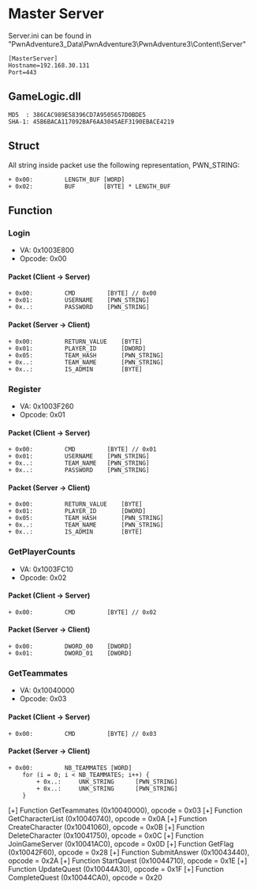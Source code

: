 # Master Server

Server.ini can be found in "PwnAdventure3_Data\PwnAdventure3\PwnAdventure3\Content\Server"

    [MasterServer]
    Hostname=192.168.30.131
    Port=443

## GameLogic.dll

    MD5  : 386CAC989E58396CD7A9505657D0BDE5
    SHA-1: 45B6BACA117092BAF6AA3045AEF3190EBACE4219
    
## Struct

All string inside packet use the following representation, PWN_STRING:
        
    + 0x00:         LENGTH_BUF [WORD]
    + 0x02:         BUF        [BYTE] * LENGTH_BUF
    
## Function

### Login

* VA: 0x1003E800
* Opcode: 0x00

#### Packet (Client -> Server)

    + 0x00:         CMD         [BYTE] // 0x00
    + 0x01:         USERNAME    [PWN_STRING]
    + 0x..:         PASSWORD    [PWN_STRING]
    
#### Packet (Server -> Client)

    + 0x00:         RETURN_VALUE    [BYTE]
    + 0x01:         PLAYER_ID       [DWORD]
    + 0x05:         TEAM_HASH       [PWN_STRING]
    + 0x..:         TEAM_NAME       [PWN_STRING]
    + 0x..:         IS_ADMIN        [BYTE]
    
### Register

* VA: 0x1003F260
* Opcode: 0x01
    
#### Packet (Client -> Server) 
    
    + 0x00:         CMD         [BYTE] // 0x01
    + 0x01:         USERNAME    [PWN_STRING]
    + 0x..:         TEAM_NAME   [PWN_STRING]
    + 0x..:         PASSWORD    [PWN_STRING]
    
#### Packet (Server -> Client)    
    
    + 0x00:         RETURN_VALUE    [BYTE]
    + 0x01:         PLAYER_ID       [DWORD]
    + 0x05:         TEAM_HASH       [PWN_STRING]
    + 0x..:         TEAM_NAME       [PWN_STRING]
    + 0x..:         IS_ADMIN        [BYTE]
    
### GetPlayerCounts

* VA: 0x1003FC10
* Opcode: 0x02
    
#### Packet (Client -> Server) 
    
    + 0x00:         CMD         [BYTE] // 0x02
    
#### Packet (Server -> Client)    
    
    + 0x00:         DWORD_00    [DWORD]
    + 0x01:         DWORD_01    [DWORD]
    
### GetTeammates

* VA: 0x10040000
* Opcode: 0x03
    
#### Packet (Client -> Server) 
    
    + 0x00:         CMD         [BYTE] // 0x03
    
#### Packet (Server -> Client)    
    
    + 0x00:         NB_TEAMMATES [WORD]
        for (i = 0; i < NB_TEAMMATES; i++) {
            + 0x..:     UNK_STRING      [PWN_STRING]
            + 0x..:     UNK_STRING      [PWN_STRING]
        }
    

[+] Function GetTeammates (0x10040000), opcode = 0x03
[+] Function GetCharacterList (0x10040740), opcode = 0x0A
[+] Function CreateCharacter (0x10041060), opcode = 0x0B
[+] Function DeleteCharacter (0x10041750), opcode = 0x0C
[+] Function JoinGameServer (0x10041AC0), opcode = 0x0D
[+] Function GetFlag (0x10042F60), opcode = 0x28
[+] Function SubmitAnswer (0x10043440), opcode = 0x2A
[+] Function StartQuest (0x10044710), opcode = 0x1E
[+] Function UpdateQuest (0x10044A30), opcode = 0x1F
[+] Function CompleteQuest (0x10044CA0), opcode = 0x20